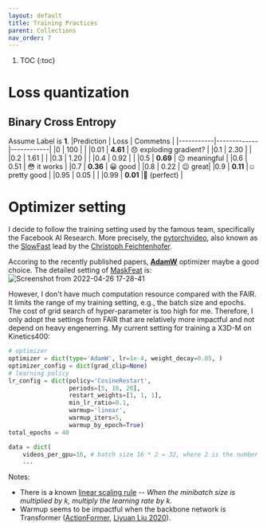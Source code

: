 ```yaml
---
layout: default
title: Training Practices
parent: Collections
nav_order: 7
---
```

1. TOC
{:toc}

# Loss quantization
## Binary Cross Entropy
Assume Label is **1**.
|Prediction |  Loss       | Commetns  |
|-----------|-------------|------------|
|0          |   100       | |
|0.01       |   **4.61**  | :disappointed: exploding gradient? |
|0.1        |   2.30      | |
|0.2        |   1.61      | |
|0.3        |   1.20      | |
|0.4        |   0.92      | |
|0.5        |   **0.69**  | :neutral_face: meaningful |
|0.6        |   0.51      | :flushed: it works |
|0.7        |   **0.36**  | :grinning: good |
|0.8        |   0.22      | :wink: great|
|0.9        |   **0.11**  |:relaxed: pretty good |
|0.95       |   0.05      | |
|0.99       |   **0.01**  |:triumph: (perfect) |
 
# Optimizer setting

I decide to follow the training setting used by the famous team, specifically the Facebook AI Research. More precisely, the [pytorchvideo](https://github.com/facebookresearch/pytorchvideo/), also known as the [SlowFast](https://github.com/facebookresearch/SlowFast) lead by the [Christoph Feichtenhofer](https://feichtenhofer.github.io/). 

Accoring to the recently published papers, [**AdamW**](https://pytorch.org/docs/stable/generated/torch.optim.AdamW.html#torch.optim.AdamW) optimizer maybe a good choice. The detailed setting of [MaskFeat](https://arxiv.org/abs/2112.09133) is:
![Screenshot from 2022-04-26 17-28-41](https://user-images.githubusercontent.com/42603768/165269127-7e93bf07-f7a4-4259-a8f4-780e5a41877f.png)

However, I don't have much computation resource compared with the FAIR. It limits the range of my training setting, e.g., the batch size and epochs. The cost of grid search of hyper-parameter is too high for me. Therefore, I only adopt the settings from FAIR that are relatively more impactful and not depend on heavy engenerring. My current setting for training a X3D-M on Kinetics400:
```python
# optimizer
optimizer = dict(type='AdamW', lr=1e-4, weight_decay=0.05, )
optimizer_config = dict(grad_clip=None)
# learning policy
lr_config = dict(policy='CosineRestart', 
                 periods=[5, 10, 20], 
                 restart_weights=[1, 1, 1], 
                 min_lr_ratio=0.1,
                 warmup='linear',
                 warmup_iters=5,
                 warmup_by_epoch=True)
total_epochs = 40

data = dict(
    videos_per_gpu=16, # batch size 16 * 2 = 32, where 2 is the number of gpus 
    ...
```
Notes:
- There is a known [linear scaling rule](https://arxiv.org/abs/1706.02677) -- *When the minibatch size is multiplied by k, multiply the learning rate by k.*
- Warmup seems to be impactful when the backbone network is Transformer ([ActionFormer](https://arxiv.org/abs/2202.07925), [Liyuan Liu 2020](https://arxiv.org/abs/2004.08249)).

